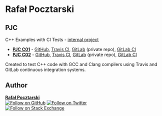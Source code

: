 Rafał Pocztarski
=
PJC
-
C++ Examples with CI Tests -
[internal project](https://github.com/rsp/rsp-internal#readme)

* [**PJC C01**][rel-c01-url] - [GitHub][github-c01-url], [Travis CI][travis-c01-url], [GitLab][gitlab-c01-url] (private repo), [GitLab CI][gitlabci-c01-url]
* [**PJC C02**][rel-c02-url] - [GitHub][github-c02-url], [Travis CI][travis-c02-url], [GitLab][gitlab-c02-url] (private repo), [GitLab CI][gitlabci-c01-url]

Created to test C++ code with GCC and Clang compilers using Travis and GitLab continuous integration systems.

Author
------
[**Rafał Pocztarski**](https://pocztarski.com/)
<br/>
[![Follow on GitHub][github-follow-img]][github-follow-url]
[![Follow on Twitter][twitter-follow-img]][twitter-follow-url]
<br/>
[![Follow on Stack Exchange][stackexchange-img]][stackoverflow-url]

[pjc-url]: https://github.com/rsp/rsp-pjc
[github-url]: https://github.com/rsp/rsp-pjc
[travis-img]: https://travis-ci.org/rsp/rsp-pjc.svg?branch=master
[travis-url]: https://travis-ci.org/rsp/rsp-pjc
[gitlabci-img]: https://gitlab.com/rsp/rsp-pjc/badges/master/build.svg
[gitlabci-url]: https://gitlab.com/rsp/rsp-pjc/builds
[github-follow-url]: https://github.com/rsp
[github-follow-img]: https://img.shields.io/github/followers/rsp.svg?style=social&label=Follow
[twitter-follow-url]: https://twitter.com/intent/follow?screen_name=pocztarski
[twitter-follow-img]: https://img.shields.io/twitter/follow/pocztarski.svg?style=social&label=Follow
[stackoverflow-url]: https://stackoverflow.com/users/613198/rsp
[stackexchange-url]: https://stackexchange.com/users/303952/rsp
[stackexchange-img]: https://stackexchange.com/users/flair/303952.png
[rel-c01-url]: /rsp/rsp-pjc-c01
[rel-c02-url]: /rsp/rsp-pjc-c02
[github-c01-url]: https://github.com/rsp/rsp-pjc-c01
[gitlab-c01-url]: https://gitlab.com/rsp/rsp-pjc-c01
[travis-c01-url]: https://travis-ci.org/rsp/rsp-pjc-c01
[gitlabci-c01-url]: https://gitlab.com/rsp/rsp-pjc-c01/builds
[github-c02-url]: https://github.com/rsp/rsp-pjc-c02
[gitlab-c02-url]: https://gitlab.com/rsp/rsp-pjc-c02
[travis-c02-url]: https://travis-ci.org/rsp/rsp-pjc-c02
[gitlabci-c02-url]: https://gitlab.com/rsp/rsp-pjc-c02/builds
[github-c03-url]: https://github.com/rsp/rsp-pjc-c03
[gitlab-c03-url]: https://gitlab.com/rsp/rsp-pjc-c03
[travis-c03-url]: https://travis-ci.org/rsp/rsp-pjc-c03
[gitlabci-c03-url]: https://gitlab.com/rsp/rsp-pjc-c03/builds
[github-c04-url]: https://github.com/rsp/rsp-pjc-c04
[gitlab-c04-url]: https://gitlab.com/rsp/rsp-pjc-c04
[travis-c04-url]: https://travis-ci.org/rsp/rsp-pjc-c04
[gitlabci-c04-url]: https://gitlab.com/rsp/rsp-pjc-c04/builds

